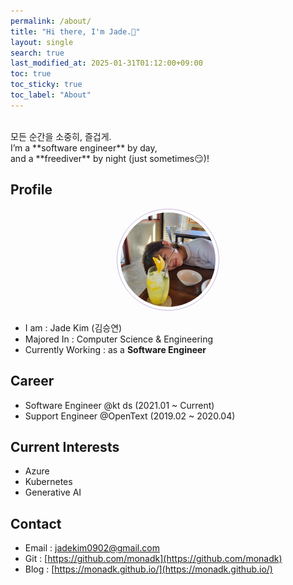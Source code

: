 ```yaml
---
permalink: /about/
title: "Hi there, I'm Jade.🌵"
layout: single
search: true
last_modified_at: 2025-01-31T01:12:00+09:00
toc: true
toc_sticky: true
toc_label: "About"
---
```

<br>
모든 순간을 소중히, 즐겁게.<br>
I’m a **software engineer** by day,<br>
and a **freediver** by night (just sometimes😏)!

## Profile
<center>
<img src="/assets/images/profile.jpg" style="
border: 1px solid #cab6de;
border-radius: 50%;
padding: 5px;
-moz-border-radius: 50%;
-khtml-border-radius: 50%;
-webkit-border-radius: 50%;
width: 30%;
height: 30%;
"></center>


* I am : Jade Kim (김승연)
* Majored In : Computer Science & Engineering
* Currently Working : as a **Software Engineer**

## Career
 - Software Engineer @kt ds (2021.01 ~ Current)
 - Support Engineer @OpenText (2019.02 ~ 2020.04)

## Current Interests
 * Azure
 * Kubernetes 
 * Generative AI

## Contact
 * Email : [jadekim0902@gmail.com](mailto:jadekim0902@gmail.com)
 * Git : [https://github.com/monadk](https://github.com/monadk)
 * Blog : [https://monadk.github.io/](https://monadk.github.io/)